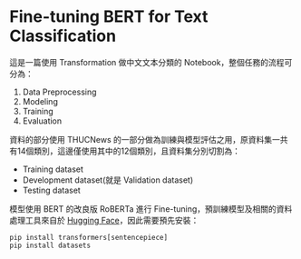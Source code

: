 # Fine-tuning BERT for Text Classification

這是一篇使用 Transformation 做中文文本分類的 Notebook，整個任務的流程可分為：

1. Data Preprocessing 
2. Modeling
3. Training
4. Evaluation

資料的部分使用 THUCNews 的一部分做為訓練與模型評估之用，原資料集一共有14個類別，這邊僅使用其中的12個類別，且資料集分別切割為：

- Training dataset
- Development dataset(就是 Validation dataset)
- Testing dataset

模型使用 BERT 的改良版 RoBERTa 進行 Fine-tuning，預訓練模型及相關的資料處理工具來自於 [Hugging Face](https://huggingface.co/)，因此需要預先安裝：  

```
pip install transformers[sentencepiece]  
pip install datasets
```
